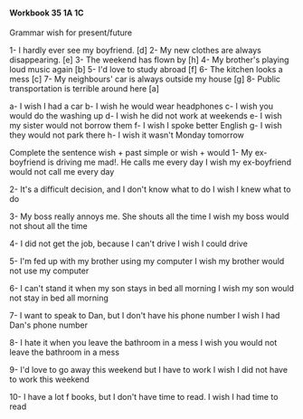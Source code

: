#### Workbook 35 1A 1C

Grammar wish for present/future

1- I hardly ever see my boyfriend. [d]
2- My new clothes are always disappearing. [e]
3- The weekend has flown by [h]
4- My brother's playing loud music again [b]
5- I'd love to study abroad [f]
6- The kitchen looks a mess [c]
7- My neighbours' car is always outside my house [g]
8- Public transportation is terrible around here [a]

a- I wish I had a car
b- I wish he would wear headphones
c- I wish you would do the washing up
d- I wish he did not work at weekends
e- I wish my sister would not borrow them
f- I wish I spoke better English
g- I wish they would not park there
h- I wish it wasn't Monday tomorrow

Complete the sentence wish + past simple or wish + would
1- My ex-boyfriend is driving me mad!. He calls me every day
I wish my ex-boyfriend would not call me every day

2- It's a difficult decision, and I don't know what to do
I wish I knew what to do

3- My boss really annoys me. She shouts all the time
I wish my boss would not shout all the time

4- I did not get the job, because I can't drive
I wish I could drive

5- I'm fed up with my brother using my computer
I wish my brother would not use my computer

6- I can't stand it when my son stays in bed all morning
I wish my son would not stay in bed all morning

7- I want to speak to Dan, but I don't have his phone number
I wish I had Dan's phone number

8- I hate it when you leave the bathroom in a mess
I wish you would not leave the bathroom in a mess

9- I'd love to go away this weekend but I have to work 
I wish I did not have to work this weekend

10- I have a lot f books, but I don't have time to read.
I wish I had time to read

